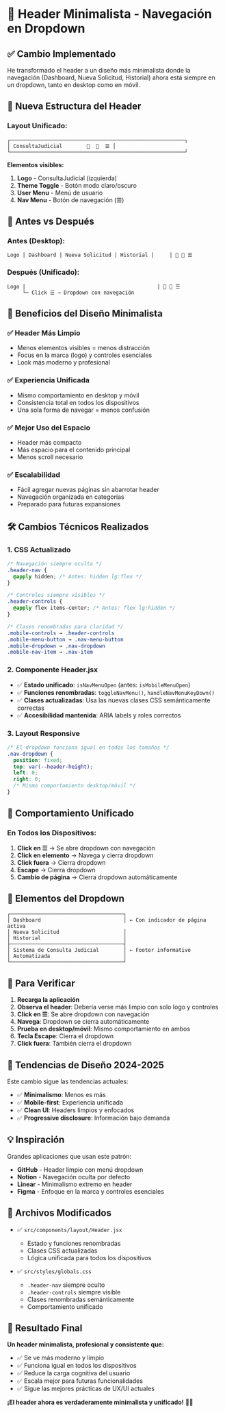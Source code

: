 # 🍃 Header Minimalista - Navegación en Dropdown

## ✅ **Cambio Implementado**

He transformado el header a un diseño más minimalista donde la navegación (Dashboard, Nueva Solicitud, Historial) ahora está siempre en un dropdown, tanto en desktop como en móvil.

## 🎯 **Nueva Estructura del Header**

### **Layout Unificado:**
```
┌─────────────────────────────────────────────────────────┐
│ ConsultaJudicial        🌙  👤  ☰ │
└─────────────────────────────────────────────────────────┘
```

**Elementos visibles:**
1. **Logo** - ConsultaJudicial (izquierda)
2. **Theme Toggle** - Botón modo claro/oscuro
3. **User Menu** - Menú de usuario
4. **Nav Menu** - Botón de navegación (☰)

## 🔄 **Antes vs Después**

### **Antes (Desktop):**
```
Logo | Dashboard | Nueva Solicitud | Historial |     | 🌙 👤 ☰
```

### **Después (Unificado):**
```
Logo |                                           | 🌙 👤 ☰
     └─ Click ☰ → Dropdown con navegación
```

## 🎨 **Beneficios del Diseño Minimalista**

### ✅ **Header Más Limpio**
- Menos elementos visibles = menos distracción
- Focus en la marca (logo) y controles esenciales
- Look más moderno y profesional

### ✅ **Experiencia Unificada**
- Mismo comportamiento en desktop y móvil
- Consistencia total en todos los dispositivos
- Una sola forma de navegar = menos confusión

### ✅ **Mejor Uso del Espacio**
- Header más compacto
- Más espacio para el contenido principal
- Menos scroll necesario

### ✅ **Escalabilidad**
- Fácil agregar nuevas páginas sin abarrotar header
- Navegación organizada en categorías
- Preparado para futuras expansiones

## 🛠️ **Cambios Técnicos Realizados**

### **1. CSS Actualizado**
```css
/* Navegación siempre oculta */
.header-nav {
  @apply hidden; /* Antes: hidden lg:flex */
}

/* Controles siempre visibles */
.header-controls {
  @apply flex items-center; /* Antes: flex lg:hidden */
}

/* Clases renombradas para claridad */
.mobile-controls → .header-controls
.mobile-menu-button → .nav-menu-button
.mobile-dropdown → .nav-dropdown
.mobile-nav-item → .nav-item
```

### **2. Componente Header.jsx**
- ✅ **Estado unificado**: `isNavMenuOpen` (antes: `isMobileMenuOpen`)
- ✅ **Funciones renombradas**: `toggleNavMenu()`, `handleNavMenuKeyDown()`
- ✅ **Clases actualizadas**: Usa las nuevas clases CSS semánticamente correctas
- ✅ **Accesibilidad mantenida**: ARIA labels y roles correctos

### **3. Layout Responsive**
```css
/* El dropdown funciona igual en todos los tamaños */
.nav-dropdown {
  position: fixed;
  top: var(--header-height);
  left: 0;
  right: 0;
  /* Mismo comportamiento desktop/móvil */
}
```

## 📱 **Comportamiento Unificado**

### **En Todos los Dispositivos:**
1. **Click en ☰** → Se abre dropdown con navegación
2. **Click en elemento** → Navega y cierra dropdown
3. **Click fuera** → Cierra dropdown
4. **Escape** → Cierra dropdown
5. **Cambio de página** → Cierra dropdown automáticamente

## 🎯 **Elementos del Dropdown**

```
┌─────────────────────────────────────┐
│ Dashboard                           │ ← Con indicador de página activa
│ Nueva Solicitud                     │
│ Historial                           │
├─────────────────────────────────────┤
│ Sistema de Consulta Judicial        │ ← Footer informativo
│ Automatizada                        │
└─────────────────────────────────────┘
```

## 🚀 **Para Verificar**

1. **Recarga la aplicación**
2. **Observa el header**: Debería verse más limpio con solo logo y controles
3. **Click en ☰**: Se abre dropdown con navegación
4. **Navega**: Dropdown se cierra automáticamente
5. **Prueba en desktop/móvil**: Mismo comportamiento en ambos
6. **Tecla Escape**: Cierra el dropdown
7. **Click fuera**: También cierra el dropdown

## 🎨 **Tendencias de Diseño 2024-2025**

Este cambio sigue las tendencias actuales:
- ✅ **Minimalismo**: Menos es más
- ✅ **Mobile-first**: Experiencia unificada
- ✅ **Clean UI**: Headers limpios y enfocados
- ✅ **Progressive disclosure**: Información bajo demanda

## 💡 **Inspiración**

Grandes aplicaciones que usan este patrón:
- **GitHub** - Header limpio con menú dropdown
- **Notion** - Navegación oculta por defecto
- **Linear** - Minimalismo extremo en header
- **Figma** - Enfoque en la marca y controles esenciales

## 📁 **Archivos Modificados**

- ✅ `src/components/layout/Header.jsx`
  - Estado y funciones renombradas
  - Clases CSS actualizadas
  - Lógica unificada para todos los dispositivos

- ✅ `src/styles/globals.css`
  - `.header-nav` siempre oculto
  - `.header-controls` siempre visible
  - Clases renombradas semánticamente
  - Comportamiento unificado

## 🎯 **Resultado Final**

**Un header minimalista, profesional y consistente que:**
- ✅ Se ve más moderno y limpio
- ✅ Funciona igual en todos los dispositivos
- ✅ Reduce la carga cognitiva del usuario
- ✅ Escala mejor para futuras funcionalidades
- ✅ Sigue las mejores prácticas de UX/UI actuales

**¡El header ahora es verdaderamente minimalista y unificado!** 🍃✨